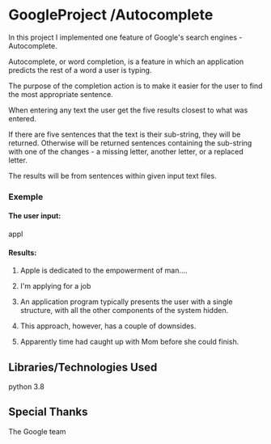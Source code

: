 # GoogleProject /Autocomplete
In this project I implemented one feature of Google's search engines - Autocomplete.

Autocomplete, or word completion, is a feature in which an application predicts the rest of a word a user is typing.

The purpose of the completion action is to make it easier for the user to find the most appropriate sentence.

When entering any text the user get the five results closest to what was entered.

If there are five sentences that the text is their sub-string, they will be returned.
Otherwise will be returned sentences containing the sub-string with one of the changes - a missing letter, another letter, or a replaced letter.

The results will be from sentences within given input text files.

### Exemple
#### The user input: 
appl

#### Results:
1. Apple is dedicated to the empowerment of man....

2. I'm applying for a job

3. An application program typically presents the user with a single structure, 
with all the other components of the system hidden.

4. This approach, however, has a couple of downsides.

5. Apparently time had caught up with Mom before she could finish.

## Libraries/Technologies Used
python 3.8

## Special Thanks
The Google team

